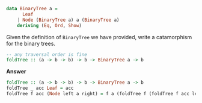 ```haskell
data BinaryTree a = 
      Leaf
    | Node (BinaryTree a) a (BinaryTree a)
    deriving (Eq, Ord, Show)    
```

Given the definition of `BinaryTree` we have provided, write a catamorphism for the binary trees.

```haskell
-- any traversal order is fine
foldTree :: (a -> b -> b) -> b -> BinaryTree a -> b
```

**Answer**
```haskell
foldTree :: (a -> b -> b) -> b -> BinaryTree a -> b
foldTree _ acc Leaf = acc
foldTree f acc (Node left a right) = f a (foldTree f (foldTree f acc left) right)
```
